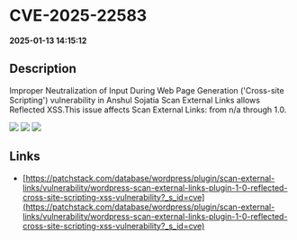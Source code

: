 # CVE-2025-22583

**2025-01-13 14:15:12**

## Description
Improper Neutralization of Input During Web Page Generation ('Cross-site Scripting') vulnerability in Anshul Sojatia Scan External Links allows Reflected XSS.This issue affects Scan External Links: from n/a through 1.0.

![](https://img.shields.io/static/v1?label=Score&message=7.1&color=red)
![](https://img.shields.io/static/v1?label=Severity&message=HIGH&color=red)
![](https://img.shields.io/static/v1?label=CWE&message=XSS&color=green)

## Links
- [https://patchstack.com/database/wordpress/plugin/scan-external-links/vulnerability/wordpress-scan-external-links-plugin-1-0-reflected-cross-site-scripting-xss-vulnerability?_s_id=cve](https://patchstack.com/database/wordpress/plugin/scan-external-links/vulnerability/wordpress-scan-external-links-plugin-1-0-reflected-cross-site-scripting-xss-vulnerability?_s_id=cve)

